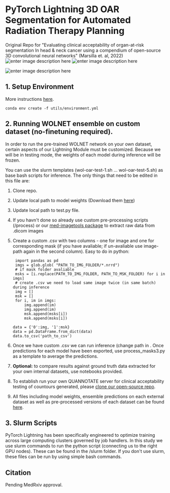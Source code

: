 # PyTorch Lightning 3D OAR Segmentation for Automated Radiation Therapy Planning

Original Repo for "Evaluating clinical acceptability of organ-at-risk segmentation In head & neck cancer using a compendium of open-source 3D convolutional neural networks" (Marsilla et. al, 2022)
![enter image description here](https://lh3.googleusercontent.com/pw/AM-JKLW2Lp30kdmSflVdw-3Ea48OKP0iPEsnSyMzUFqucyuejpPrTezcSn0vg1ja1iau7KUWAnWdyL1-naaSe6CxOpykJQ0O4ewUmf7lxVjb64xy8pZIXlSvpLhfA_0M6OsBdcIiCFud0bNbYZ9XcxGVIXHamg=w965-h600-no?authuser=0)
![enter image description here](https://lh3.googleusercontent.com/CxJb6Xruah0V1wOD9O1su-5mt69lHtmhK14IYe_oznW7PEYXtZGQnrr-3MjCORJX4-fHnQEwhUeFEhXq2jmGMdQznV4jZ4bdtVrdiqbhpf9qZzCkYEtAQ1CmawCO-vdl2eAGhMx9t7rWnWuPRCGjlWBQqH4n9e0j1I1hzjJl2YDa47Tgrbt09hdyGjgRqRWN-vxquTox6SqiAB2oiIaybWWCODz0smrhAgXkKYluF_dohK3DcKeQNYj01pP24iWMgb5getrjNpsCxdoTbiki7Fvzj3v_T0KWzv5idykLAXdoSgTNXqAKqy4owG51qX7rtVvsYLT7kczzob3cZujXXjPMCP_Uu4Iz1yTnCJjf0wq8NWCtHk5pvoVBE85LXenvfT_TEKdwUippJOYkA2UAa0ggL3nAZvZIQyZG9K6bPMCmKkdBkBStj-5qqraFYJ6EELbVawN2bhCtIw68jx3LrMrzAP2GPFXO3ULuR39obC7-UiJrX3rAEANSpWvtlXVZ8xaOm33APntD8qGkD5UTL6Ces1JUoHrb-0LuwE3LKbmAzn7GDeUAU0tr4vD8y971gc4nOV7BpQ3G8ZuMgwMot-dtVT88R-EVb0rhaF5QfchRzQSYVao7ERtP-uhG1mu5ZEYifB40ZECfcqEyan_LCDP1tsgy_84UaG_J3KNgPW9T1LLo5g6tff_k1RuBllJUox3668HFq8CeEXQdZ_Iw-FsIQw=w535-h265-no?authuser=0)

![enter image description here](https://lh3.googleusercontent.com/pw/AM-JKLWhk2cZtKq5yOkWd1YN5rXcolozEKUEWGfeizB5-UnfW-6zdU3ZrNGTMBL9DbCq_D7sX5D5GG9kLL2rZY6rixfb8QjVkr_A84-MAlKS7EAmc1H-bEl3-Xng67G_nQK2H2QOpjLlfoYgBkDQ2Dt3wxT0-Q=w981-h533-no?authuser=0)

## 1. Setup Environment
More instructions [here](https://stackoverflow.com/questions/41274007/anaconda-export-environment-file).

    conda env create -f utils/environment.yml

## 2. Running WOLNET ensemble on custom dataset (no-finetuning required).

In order to run the pre-trained WOLNET network on your own dataset, certain aspects of our Lightning Module must be customized. Because we will be in testing mode, the weights of each model during inference will be frozen.

You can use the slurm templates (wol-oar-test-1.sh ... wol-oar-test-5.sh) as base bash scripts for inference. The only things that need to be edited in this file are:

1. Clone repo.
2. Update local path to model weights (Download them [here](https://drive.google.com/drive/folders/15yc--RfBaxuxKTEHaQ3OwbPdCqTOZdgH?usp=sharing))

3. Update local path to test.py file.
4. If you havn't done so already use custom pre-processing scripts (/process) or our [med-imagetools package](https://github.com/bhklab/med-imagetools) to extract raw data from .dicom images
5. Create a custom .csv with two columns - one for image and one for corresponding mask (if you have avaliable; if un-avaliable use image-path again in the second column). Easy to do in python:

        import pandas as pd
        imgs = glob.glob( "PATH_TO_IMG_FOLDER/*.nrrd")
        # if mask folder avaliable
        msks = [i.replace(PATH_TO_IMG_FOLDER, PATH_TO_MSK_FOLDER) for i in imgs]
        # create .csv we need to load same image twice (in same batch) during inference
        img = []
        msk = []
        for i, im in imgs:
            img.append(im)
            img.append(im)
    	    msk.append(msks[i])
    	    msk.append(msks[i])

       data = {'0':img, '1':msk}
       data = pd.DataFrame.from_dict(data)
       data.to_csv('path_to_csv')

 5. Once we have custom .csv we can run inference (change path in . Once predictions for each model have been exported, use process_masks3.py as a template to average the predictions.
 6. **Optional:** to compare results against ground truth data extracted for your own internal datasets, use notebooks provided.
 7. To establish run your own QUANNOTATE server for clinical acceptability testing of countours generated, please [clone our open-source repo](https://github.com/bhklab/quannotate).
 8. All files including model weights, ensemble predictions on each external dataset as well as pre-processed versions of each dataset can be found [here](https://drive.google.com/drive/folders/15yc--RfBaxuxKTEHaQ3OwbPdCqTOZdgH?usp=sharing).

## 3. Slurm Scripts

PyTorch Lightning has been specifically engineered to optimize training across large computing clusters governed by job handlers. In this study we use slurm commands to run the python script (connecting us to the right GPU nodes). These can be found in the /slurm folder. If you don't use slurm, these files can be run by using simple bash commands.

## Citation

Pending MedRxiv approval.
